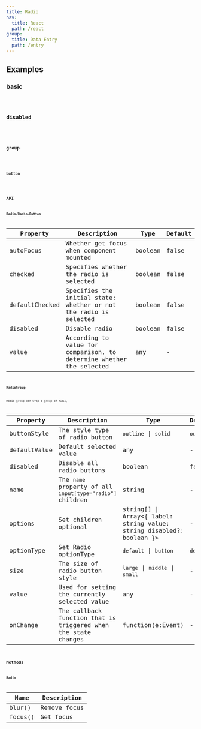 ```yaml
---
title: Radio
nav:
  title: React
  path: /react
group:
  title: Data Entry
  path: /entry
---
```


## Examples

### basic

<code src="./demo/basic" />

### disabled

<code src="./demo/disabled" />

### group

<code src="./demo/radio-group" />

### button

<code src="./demo/radio-button" />

## API

### Radio/Radio.Button

| Property       | Description                                                          | Type    | Default |
| -------------- | -------------------------------------------------------------------- | ------- | ------- |
| autoFocus      | Whether get focus when component mounted                             | boolean | false   |
| checked        | Specifies whether the radio is selected                              | boolean | false   |
| defaultChecked | Specifies the initial state: whether or not the radio is selected    | boolean | false   |
| disabled       | Disable radio                                                        | boolean | false   |
| value          | According to value for comparison, to determine whether the selected | any     | -       |

### RadioGroup

Radio group can wrap a group of `Radio`。

| Property     | Description                                                    | Type                                                                      | Default   | Version |
| ------------ | -------------------------------------------------------------- | ------------------------------------------------------------------------- | --------- | ------- |
| buttonStyle  | The style type of radio button                                 | `outline` \| `solid`                                                      | `outline` |         |
| defaultValue | Default selected value                                         | any                                                                       | -         |         |
| disabled     | Disable all radio buttons                                      | boolean                                                                   | false     |         |
| name         | The `name` property of all `input[type="radio"]` children      | string                                                                    | -         |         |
| options      | Set children optional                                          | string\[] \| Array&lt;{ label: string value: string disabled?: boolean }> | -         |         |
| optionType   | Set Radio optionType                                           | `default` \| `button`                                                     | `default` | 4.4.0   |
| size         | The size of radio button style                                 | `large` \| `middle` \| `small`                                            | -         |         |
| value        | Used for setting the currently selected value                  | any                                                                       | -         |         |
| onChange     | The callback function that is triggered when the state changes | function(e:Event)                                                         | -         |         |

## Methods

### Radio

| Name    | Description  |
| ------- | ------------ |
| blur()  | Remove focus |
| focus() | Get focus    |

<style>
[id^=components-radio-demo-] > .whale-radio-wrapper {
  margin-right: 8px;
  margin-bottom: 8px;
}
</style>

